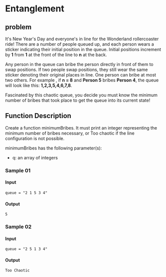 # Entanglement

## problem

It's New Year's Day and everyone's in line for the Wonderland rollercoaster ride! There are a number of people queued up, and each person wears a sticker indicating their initial position in the queue. Initial positions increment by **1** from **1** at the front of the line to **n** at the back.

Any person in the queue can bribe the person directly in front of them to swap positions. If two people swap positions, they still wear the same sticker denoting their original places in line. One person can bribe at most two others. For example , if **n = 8** and **Person 5** bribes **Person 4**, the queue will look like this: **1,2,3,5,4,6,7,8**.

Fascinated by this chaotic queue, you decide you must know the minimum number of bribes that took place to get the queue into its current state!

## Function Description

Create a function minimumBribes. It must print an integer representing the minimum number of bribes necessary, or Too chaotic if the line configuration is not possible.

minimumBribes has the following parameter(s):

* q: an array of integers

### Sample 01

#### Input
```
queue = "2 1 5 3 4"
```

#### Output
```
5
```

### Sample 02

#### Input
```
queue = "2 5 1 3 4"
```

#### Output
```
Too Chaotic
```
